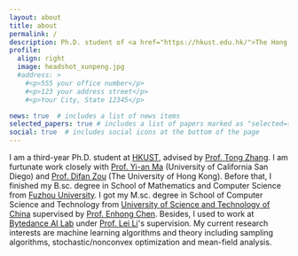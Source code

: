 ```yaml
---
layout: about
title: about
permalink: /
description: Ph.D. student of <a href="https://hkust.edu.hk/">The Hong Kong University of Science and Technology</a>
profile:
  align: right
  image: headshot_xunpeng.jpg
  #address: >
    #<p>555 your office number</p>
    #<p>123 your address street</p>
    #<p>Your City, State 12345</p>

news: true  # includes a list of news items
selected_papers: true # includes a list of papers marked as "selected={true}"
social: true  # includes social icons at the bottom of the page
---
```


I am a third-year Ph.D. student at [HKUST](https://hkust.edu.hk/), advised by [Prof. Tong Zhang](http://tongzhang-ml.org/).
I am furtunate work closely with [Prof. Yi-an Ma](https://sites.google.com/view/yianma/home) (University of California San Diego) and [Prof. Difan Zou](https://difanzou.github.io/) (The University of Hong Kong).
Before that, I finished my B.sc. degree in School of Mathematics and Computer Science from [Fuzhou University](https://www.fzu.edu.cn/).
I got my M.sc. degree in School of Computer Science and Technology from [University of Science and Technology of China](https://www.ustc.edu.cn/) supervised by [Prof. Enhong Chen](http://staff.ustc.edu.cn/~cheneh/).
Besides, I used to work at [Bytedance AI Lab](https://ailab.bytedance.com/) under [Prof. Lei Li](https://sites.cs.ucsb.edu/~lilei/)'s supervision.
My current research interests are machine learning algorithms and theory including sampling algorithms, stochastic/nonconvex optimization and mean-field analysis.